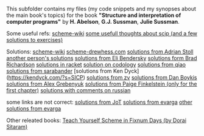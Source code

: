 This subfolder contains my files (my code snippets and my synopses about the main book's topics) 
for the book  **"Structure and interpretation of computer programs"** by **H. Abelson**, **G.J. Sussman**, **Julie Sussman**.

Some useful refs:
[scheme-wiki](http://community.schemewiki.org/)
[some usefull thoughts about scip (and a few solutions to exercises)](https://tekkie.wordpress.com/)

Solutions:
[scheme-wiki](http://community.schemewiki.org/?SICP-Solutions)
[scheme-drewhess.com](http://wiki.drewhess.com/wiki/Category:SICP_solutions)
[solutions from Adrian Stoll](https://adrianstoll.com/sicp/)
[another person's solutions](https://www.inchmeal.io/)
[solutions from Eli Bendersky](https://eli.thegreenplace.net/tag/sicp)
[solutions form Brad Richardson](https://gitlab.com/everythingfunctional/SICP-Solutions)
[solutions in racket](https://wizardbook.wordpress.com/solutions-index/)
[solution on codology](https://codology.net/)
[solutions from qiao](https://github.com/qiao/sicp-solutions)
[solutions from sarabander](https://github.com/sarabander/p2pu-sicp)
[solutions from Ken Dyck] (https://kendyck.com/?s=SICP)
[solutions from zv](http://zv.github.io/)
[solutions from Dan Boykis](http://danboykis.com/categories/sicp/)
[solutions from Alex Grebenyuk](https://github.com/kean/SICP)
[solutions from Paige Finkelstein (only for the first chapter)](https://github.com/bolducp/SICP)
[solutions with comments on russian](http://sicp.sergeykhenkin.com/)

some links are not correct:
[solutions from JoT](http://jots-jottings.blogspot.com/p/sicp-exercise-index.html)
[solutions from evarga](https://evarga.gitbooks.io/solutions-guide-for-the-sicp-book/content/)
[other solutions from evarga](https://github.com/evarga/sicp-solutions)

Other releated books:
[Teach Yourself Scheme in Fixnum Days (by Dorai Sitaram)](https://ds26gte.github.io/tyscheme/)
